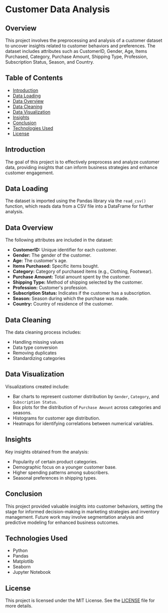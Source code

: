 # Customer Data Analysis  

## Overview  
This project involves the preprocessing and analysis of a customer dataset to uncover insights related to customer behaviors and preferences. The dataset includes attributes such as CustomerID, Gender, Age, Items Purchased, Category, Purchase Amount, Shipping Type, Profession, Subscription Status, Season, and Country.  

## Table of Contents  
- [Introduction](#introduction)  
- [Data Loading](#data-loading)  
- [Data Overview](#data-overview)  
- [Data Cleaning](#data-cleaning)  
- [Data Visualization](#data-visualization)  
- [Insights](#insights)  
- [Conclusion](#conclusion)  
- [Technologies Used](#technologies-used)  
- [License](#license)  

## Introduction  
The goal of this project is to effectively preprocess and analyze customer data, providing insights that can inform business strategies and enhance customer engagement.  

## Data Loading  
The dataset is imported using the Pandas library via the `read_csv()` function, which reads data from a CSV file into a DataFrame for further analysis.  

## Data Overview  
The following attributes are included in the dataset:  
- **CustomerID:** Unique identifier for each customer.  
- **Gender:** The gender of the customer.  
- **Age:** The customer's age.  
- **Items Purchased:** Specific items bought.  
- **Category:** Category of purchased items (e.g., Clothing, Footwear).  
- **Purchase Amount:** Total amount spent by the customer.  
- **Shipping Type:** Method of shipping selected by the customer.  
- **Profession:** Customer's profession.  
- **Subscription Status:** Indicates if the customer has a subscription.  
- **Season:** Season during which the purchase was made.  
- **Country:** Country of residence of the customer.  

## Data Cleaning  
The data cleaning process includes:  
- Handling missing values  
- Data type conversion  
- Removing duplicates  
- Standardizing categories  

## Data Visualization  
Visualizations created include:  
- Bar charts to represent customer distribution by `Gender`, `Category`, and `Subscription Status`.  
- Box plots for the distribution of `Purchase Amount` across categories and seasons.  
- Histograms for customer age distribution.  
- Heatmaps for identifying correlations between numerical variables.  

## Insights  
Key insights obtained from the analysis:  
- Popularity of certain product categories.  
- Demographic focus on a younger customer base.  
- Higher spending patterns among subscribers.  
- Seasonal preferences in shipping types.  

## Conclusion  
This project provided valuable insights into customer behaviors, setting the stage for informed decision-making in marketing strategies and inventory management. Future work may involve segmentation analysis and predictive modeling for enhanced business outcomes.  

## Technologies Used  
- Python  
- Pandas  
- Matplotlib  
- Seaborn  
- Jupyter Notebook  

## License  
This project is licensed under the MIT License. See the [LICENSE](LICENSE) file for more details.

